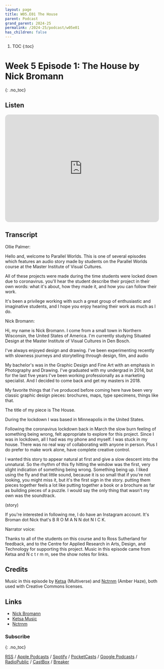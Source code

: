 ```yaml
---
layout: page
title: W05.E01 The House
parent: Podcast
grand_parent: 2024-25
permalink: /2024-25/podcast/w05e01
has_children: false
---
```




1. TOC
{:toc}


# Week 5 Episode 1: The House by Nick Bromann
{: .no_toc}

## Listen

<iframe style="border-radius:12px" src="https://open.spotify.com/embed/episode/732f4G5jkN1v3kXhvi8nwG?utm_source=generator" width="100%" height="352" frameBorder="0" allowfullscreen="" allow="autoplay; clipboard-write; encrypted-media; fullscreen; picture-in-picture" loading="lazy"></iframe>


## Transcript

Ollie Palmer:

Hello and, welcome to Parallel Worlds. This is one of several episodes which features an audio story made by students on the Parallel Worlds course at the Master Institute of Visual Cultures.

All of these projects were made during the time students were locked down due to coronavirus.   you'll hear the student describe their project in their own words: what it's about, how they made it, and how you can follow their work.

It's been a privilege working with such a great group of enthusiastic and imaginative students, and I hope you enjoy hearing their work as much as I do.

Nick Bromann:

Hi, my name is Nick Bromann. I come from a small town in Northern Wisconsin, the United States of America.  I'm currently studying Situated Design at the Master Institute of Visual Cultures in Den Bosch.

I've always enjoyed design and drawing. I've  been experimenting recently with slowness journeys and storytelling through design, film, and audio

My bachelor's was in the Graphic Design and Fine Art with an emphasis in Photography and Drawing. I've graduated with my undergrad in 2014, but for the last five years I've been working professionally as a marketing specialist. And I decided to come back and get my masters in 2018.

My favorite things that I've produced before coming here have been very classic graphic design pieces: brochures, maps, type specimens, things like that.

The title of my piece is The House.

During the lockdown I was based in Minneapolis in the United States.

Following the coronavirus lockdown back in March the slow burn feeling of something being wrong, felt appropriate to explore for this project.  Since I was in lockdown, all I had was my phone and myself. I was stuck in my house. There was no real way of collaborating with anyone in person. Plus I do prefer to make work alone, have complete creative control.

I wanted this story to appear natural at first and give a slow descent into the unnatural. So the rhythm of this fly hitting the window was the first, very slight indication of something being wrong. Something being up. I liked using the fly and that little sound, because it is so small that if you're not looking, you might miss it, but it's the first sign in the story. putting them pieces together feels a lot like putting together a book or a brochure as far as building pieces of a puzzle.  I would say the only thing that wasn't my own was the soundtrack.

(story)



If you're interested in following me, I do have an Instagram account. It's Broman dot Nick that's B R O M A N N dot N I C K.

Narrator voice:

Thanks to all of the students on this course and to Ross Sutherland for feedback, and to the Centre for Applied Research in Arts, Design, and Technology for supporting this project. Music in this episode came from Ketsa and N c t r m m, see the show notes for links.

## Credits

Music in this episode by [Ketsa](https://ketsamusic.com/) (Multiverse) and [Nctrnm](https://freemusicarchive.org/music/Nctrnm) (Amber Haze), both used with Creative Commons licenses.


## Links

- [Nick Bromann](https://www.instagram.com/bromann.nick/)
- [Ketsa Music](https://ketsamusic.com/)
- [Nctrnm](https://freemusicarchive.org/music/Nctrnm)


### Subscribe
{: .no_toc}

[RSS](https://anchor.fm/s/1884b008/podcast/rss) / [Apple Podcasts](https://podcasts.apple.com/gb/podcast/parallel-worlds/id1504529134) / [Spotify](https://open.spotify.com/show/3L3RhKaoqQZoU9fIcLuZjz) / [PocketCasts](https://pca.st/ha20534r) / [Google Podcasts](https://www.google.com/podcasts?feed=aHR0cHM6Ly9hbmNob3IuZm0vcy8xODg0YjAwOC9wb2RjYXN0L3Jzcw%3D%3D) / [RadioPublic](https://radiopublic.com/parallel-worlds-WzVy1K) / [CastBox](https://castbox.fm/channel/id2710471?utm_source=podcaster&utm_medium=dlink&utm_campaign=c_2710471&utm_content=Parallel%20Worlds-CastBox_FM) / [Breaker](https://www.breaker.audio/parallel-worlds)

